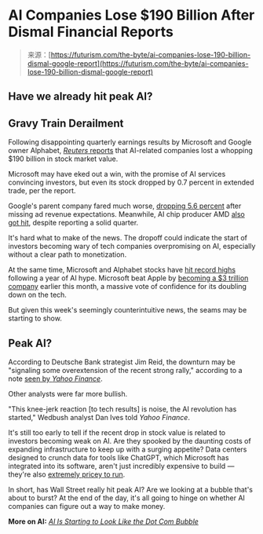 <!--yml
category: 未分类
date: 2024-05-27 14:30:19
-->

# AI Companies Lose $190 Billion After Dismal Financial Reports

> 来源：[https://futurism.com/the-byte/ai-companies-lose-190-billion-dismal-google-report](https://futurism.com/the-byte/ai-companies-lose-190-billion-dismal-google-report)

## Have we already hit peak AI?

## Gravy Train Derailment

Following disappointing quarterly earnings results by Microsoft and Google owner Alphabet, [*Reuters* reports](https://www.reuters.com/technology/ai-companies-lose-190-billion-market-cap-after-alphabet-microsoft-report-2024-01-31/) that AI-related companies lost a whopping $190 billion in stock market value.

Microsoft may have eked out a win, with the promise of AI services convincing investors, but even its stock dropped by 0.7 percent in extended trade, per the report.

Google's parent company fared much worse, [dropping 5.6 percent](https://finance.yahoo.com/news/alphabet-stock-tumbles-after-company-misses-expectations-on-google-ad-revenue-143420493.html) after missing ad revenue expectations. Meanwhile, AI chip producer AMD [also got hit](https://finance.yahoo.com/news/why-microsoft-google-and-amds-stocks-are-getting-hit-after-big-quarters-142450489.html), despite reporting a solid quarter.

It's hard what to make of the news. The dropoff could indicate the start of investors becoming wary of tech companies overpromising on AI, especially without a clear path to monetization.

At the same time, Microsoft and Alphabet stocks have [hit record highs](https://www.reuters.com/technology/microsoft-hits-3-trillion-market-value-2024-01-24/) following a year of AI hype. Microsoft beat Apple by [becoming a $3 trillion company](https://www.theverge.com/2024/1/24/24049285/microsoft-3-trillion-dollar-market-valuation-milestone) earlier this month, a massive vote of confidence for its doubling down on the tech.

But given this week's seemingly counterintuitive news, the seams may be starting to show.

## Peak AI?

According to Deutsche Bank strategist Jim Reid, the downturn may be "signaling some overextension of the recent strong rally," according to a note [seen by *Yahoo Finance*](https://finance.yahoo.com/news/why-microsoft-google-and-amds-stocks-are-getting-hit-after-big-quarters-142450489.html).

Other analysts were far more bullish.

"This knee-jerk reaction [to tech results] is noise, the AI revolution has started," Wedbush analyst Dan Ives told *Yahoo Finance*.

It's still too early to tell if the recent drop in stock value is related to investors becoming weak on AI. Are they spooked by the daunting costs of expanding infrastructure to keep up with a surging appetite? Data centers designed to crunch data for tools like ChatGPT, which Microsoft has integrated into its software, aren't just incredibly expensive to build — they're also [extremely pricey to run](https://futurism.com/sam-altman-energy-breakthrough).

In short, has Wall Street really hit peak AI? Are we looking at a bubble that's about to burst? At the end of the day, it's all going to hinge on whether AI companies can figure out a way to make money.

**More on AI:** *[AI Is Starting to Look Like the Dot Com Bubble](https://futurism.com/ai-dot-com-bubble)*